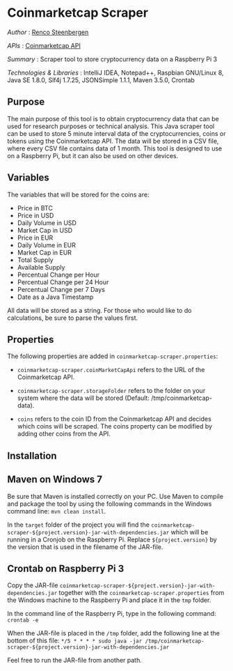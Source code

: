 # Coinmarketcap Scraper

*Author* : [Renco Steenbergen](https://www.linkedin.com/in/renco-steenbergen-87b52a119/)

*APIs* : [Coinmarketcap API](https://coinmarketcap.com/api/)

*Summary* : Scraper tool to store cryptocurrency data on a Raspberry Pi 3

*Technologies & Libraries* : IntelliJ IDEA, Notepad++, Raspbian GNU/Linux 8, Java SE 1.8.0, Slf4j 1.7.25, JSONSimple 1.1.1, Maven 3.5.0, Crontab

## Purpose
The main purpose of this tool is to obtain cryptocurrency data that can be used for research purposes or technical analysis. 
This Java scraper tool can be used to store 5 minute interval data of the cryptocurrencies, coins or tokens using the Coinmarketcap API. 
The data will be stored in a CSV file, where every CSV file contains data of 1 month. 
This tool is designed to use on a Raspberry Pi, but it can also be used on other devices.


## Variables
The variables that will be stored for the coins are: 

* Price in BTC
* Price in USD
* Daily Volume in USD
* Market Cap in USD
* Price in EUR
* Daily Volume in EUR
* Market Cap in EUR
* Total Supply
* Available Supply
* Percentual Change per Hour
* Percentual Change per 24 Hour
* Percentual Change per 7 Days
* Date as a Java Timestamp

All data will be stored as a string. For those who would like to do calculations, be sure to parse the values first.

## Properties
The following properties are added in `coinmarketcap-scraper.properties`:

* `coinmarketcap-scraper.coinMarketCapApi` refers to the URL of the Coinmarketcap API.
* `coinmarketcap-scraper.storageFolder` refers to the folder on your system where the data will be stored (Default: /tmp/coinmarketcap-data).

* `coins` refers to the coin ID from the Coinmarketcap API and decides which coins will be scraped. The coins property can be modified by adding other coins from the API.

## Installation
## Maven on Windows 7
Be sure that Maven is installed correctly on your PC. Use Maven to compile and package the tool by using the following commands in the Windows command line: `mvn clean install`.

In the `target` folder of the project you will find the `coinmarketcap-scraper-${project.version}-jar-with-dependencies.jar` which will be running in a Cronjob on the Raspberry Pi.
Replace `${project.version}` by the version that is used in the filename of the JAR-file.

## Crontab on Raspberry Pi 3
Copy the JAR-file `coinmarketcap-scraper-${project.version}-jar-with-dependencies.jar` together with the `coinmarketcap-scraper.properties` from the Windows machine to the Raspberry Pi and place it in the `tmp` folder.

In the command line of the Raspberry Pi, type in the following command:
`crontab -e`

When the JAR-file is placed in the `/tmp` folder, add the following line at the bottom of this file:
`*/5 * * * * sudo java -jar /tmp/coinmarketcap-scraper-${project.version}-jar-with-dependencies.jar`

Feel free to run the JAR-file from another path.